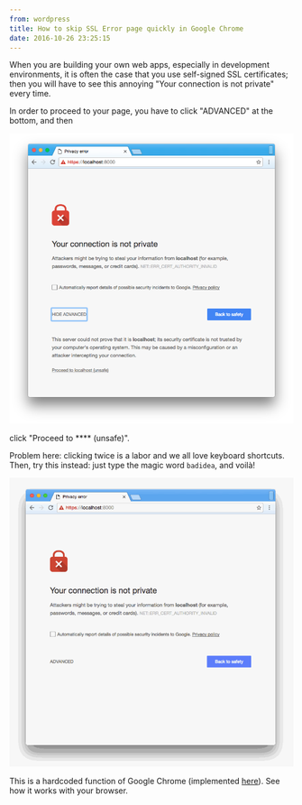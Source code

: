 ```yaml
---
from: wordpress
title: How to skip SSL Error page quickly in Google Chrome
date: 2016-10-26 23:25:15
---
```


When you are building your own web apps, especially in development environments, it is often the case that you use self-signed SSL certificates;
then you will have to see this annoying "Your connection is not private" every time.

<!--more-->

In order to proceed to your page, you have to click "ADVANCED" at the bottom, and then

![Another screenshot](/images/uploads/2016/10/Screenshot-2016-10-26-23.02.34.png)

click "Proceed to \*\*\*\* (unsafe)".

Problem here: clicking twice is a labor and we all love keyboard shortcuts.
Then, try this instead: just type the magic word `badidea`, and voilà!

![Screencast](/images/uploads/2016/10/Untitled.gif)

This is a hardcoded function of Google Chrome (implemented [here](https://chromium.googlesource.com/chromium/src/+/f67daf2e939134b3f33a938c2d44a3dc2b93d406/components/security_interstitials/core/browser/resources/interstitial_v2.js#48)).
See how it works with your browser.
